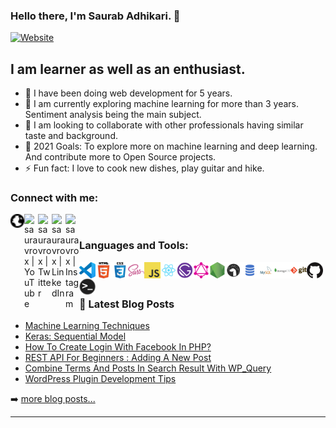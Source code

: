 ### Hello there, I'm Saurab Adhikari. 👋

[![Website](https://img.shields.io/website?label=saurabadhikari.com.np&style=for-the-badge&url=https://saurabadhikari.com.np&color=green)](https://saurabadhikari.com.np)
## I am learner as well as an enthusiast.

- 🔭 I have been doing web development for 5 years.
- 🌱 I am currently exploring machine learning for more than 3 years. Sentiment analysis being the main subject.
- 👯 I am looking to collaborate with other professionals having similar taste and background.
- 🥅 2021 Goals: To explore more on machine learning and deep learning. And contribute more to Open Source projects.
- ⚡ Fun fact: I love to cook new dishes, play guitar and hike.


### Connect with me:

[<img align="left" alt="saurabadhikari.com.np" width="22px" src="https://raw.githubusercontent.com/iconic/open-iconic/master/svg/globe.svg" />][website]
[<img align="left" alt="sauravrox | YouTube" width="22px" src="https://cdn.jsdelivr.net/npm/simple-icons@v3/icons/youtube.svg" />][youtube]
[<img align="left" alt="sauravrox | Twitter" width="22px" src="https://cdn.jsdelivr.net/npm/simple-icons@v3/icons/twitter.svg" />][twitter]
[<img align="left" alt="sauravrox | LinkedIn" width="22px" src="https://cdn.jsdelivr.net/npm/simple-icons@v3/icons/linkedin.svg" />][linkedin]
[<img align="left" alt="sauravrox | Instagram" width="22px" src="https://cdn.jsdelivr.net/npm/simple-icons@v3/icons/instagram.svg" />][instagram]

<br />

### Languages and Tools:

[<img align="left" alt="Visual Studio Code" width="26px" src="https://raw.githubusercontent.com/github/explore/80688e429a7d4ef2fca1e82350fe8e3517d3494d/topics/visual-studio-code/visual-studio-code.png" />][webdevplaylist]
[<img align="left" alt="HTML5" width="26px" src="https://raw.githubusercontent.com/github/explore/80688e429a7d4ef2fca1e82350fe8e3517d3494d/topics/html/html.png" />][webdevplaylist]
[<img align="left" alt="CSS3" width="26px" src="https://raw.githubusercontent.com/github/explore/80688e429a7d4ef2fca1e82350fe8e3517d3494d/topics/css/css.png" />][cssplaylist]
[<img align="left" alt="Sass" width="26px" src="https://raw.githubusercontent.com/github/explore/80688e429a7d4ef2fca1e82350fe8e3517d3494d/topics/sass/sass.png" />][cssplaylist]
[<img align="left" alt="JavaScript" width="26px" src="https://raw.githubusercontent.com/github/explore/80688e429a7d4ef2fca1e82350fe8e3517d3494d/topics/javascript/javascript.png" />][jsplaylist]
[<img align="left" alt="React" width="26px" src="https://raw.githubusercontent.com/github/explore/80688e429a7d4ef2fca1e82350fe8e3517d3494d/topics/react/react.png" />][reactplaylist]
[<img align="left" alt="Gatsby" width="26px" src="https://raw.githubusercontent.com/github/explore/e94815998e4e0713912fed477a1f346ec04c3da2/topics/gatsby/gatsby.png" />][webdevplaylist]
[<img align="left" alt="GraphQL" width="26px" src="https://raw.githubusercontent.com/github/explore/80688e429a7d4ef2fca1e82350fe8e3517d3494d/topics/graphql/graphql.png" />][webdevplaylist]
[<img align="left" alt="Node.js" width="26px" src="https://raw.githubusercontent.com/github/explore/80688e429a7d4ef2fca1e82350fe8e3517d3494d/topics/nodejs/nodejs.png" />][webdevplaylist]
[<img align="left" alt="Deno" width="26px" src="https://raw.githubusercontent.com/github/explore/361e2821e2dea67711cde99c9c40ed357061cf27/topics/deno/deno.png" />][webdevplaylist]
[<img align="left" alt="SQL" width="26px" src="https://raw.githubusercontent.com/github/explore/80688e429a7d4ef2fca1e82350fe8e3517d3494d/topics/sql/sql.png" />][webdevplaylist]
[<img align="left" alt="MySQL" width="26px" src="https://raw.githubusercontent.com/github/explore/80688e429a7d4ef2fca1e82350fe8e3517d3494d/topics/mysql/mysql.png" />][webdevplaylist]
[<img align="left" alt="MongoDB" width="26px" src="https://raw.githubusercontent.com/github/explore/80688e429a7d4ef2fca1e82350fe8e3517d3494d/topics/mongodb/mongodb.png" />][webdevplaylist]
[<img align="left" alt="Git" width="26px" src="https://raw.githubusercontent.com/github/explore/80688e429a7d4ef2fca1e82350fe8e3517d3494d/topics/git/git.png" />][webdevplaylist]
[<img align="left" alt="GitHub" width="26px" src="https://raw.githubusercontent.com/github/explore/78df643247d429f6cc873026c0622819ad797942/topics/github/github.png" />][webdevplaylist]
[<img align="left" alt="Terminal" width="26px" src="https://raw.githubusercontent.com/github/explore/80688e429a7d4ef2fca1e82350fe8e3517d3494d/topics/terminal/terminal.png" />][webdevplaylist]

<br />
<br />

### 📕 Latest Blog Posts

<!-- BLOG-POST-LIST:START -->
- [Machine Learning Techniques](https://saurabadhikari.com.np/machine-learning-techniques/)
- [Keras: Sequential Model](https://saurabadhikari.com.np/keras-sequential-model/)
- [How To Create Login With Facebook In PHP?](https://saurabadhikari.com.np/how-to-create-login-with-facebook-in-php/)
- [REST API For Beginners : Adding A New Post](https://dev.to/codestackr/notion-youtube-a-powerful-combination-for-productivity-1def)
- [Combine Terms And Posts In Search Result With WP_Query](https://dev.to/codestackr/regular-expressions-regex-crash-course-248n)
- [WordPress Plugin Development Tips](https://saurabadhikari.com.np/wordpress-plugin-development-tips/)
<!-- BLOG-POST-LIST:END -->

➡️ [more blog posts...](https://saurabadhikari.com.np)

---
[website]: https://saurabadhikari.com.np/
[course]: https://www.saurabadhikari.com.np/
[twitter]: https://twitter.com/SaurabAdhikar15/
[youtube]: https://www.youtube.com/channel/UCgFqIAwvjiQBk7MLj1n7Bcw/
[instagram]: https://www.instagram.com/addsaurab/
[linkedin]: https://www.instagram.com/addsaurab/
[webdevplaylist]: https://www.saurabadhikari.com.np/
[jsplaylist]: https://www.saurabadhikari.com.np/
[cssplaylist]: https://www.saurabadhikari.com.np/
[reactplaylist]: https://www.saurabadhikari.com.np/
